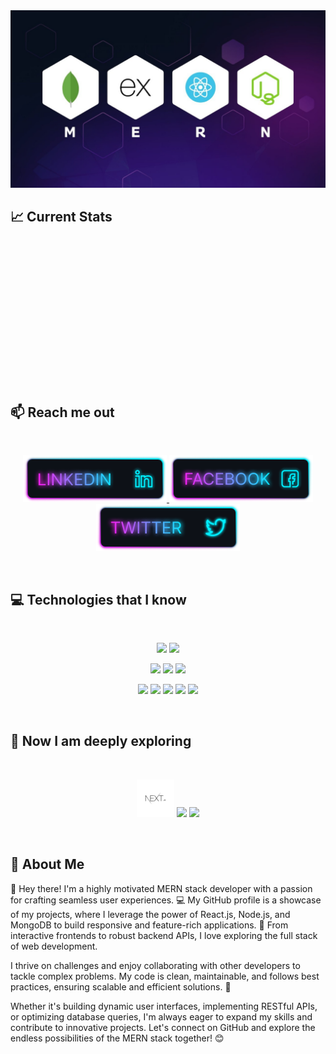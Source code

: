 
<img src="https://github.com/rahat-495/rahat-495/blob/main/1708668303539.jfif"/>

## :chart_with_upwards_trend: Current Stats

<br />
<p align="center">
  <a href="https://git.io/streak-stats" style="display: block; width: 85%; height: 200px;">
    <img src="https://streak-stats.demolab.com?user=rahat-495&theme=dark&hide_border=true" alt="" style="width: 85%;"/>
  </a>
</p>

## :mailbox: Reach me out

<br />

<p align="center">
    <a target="_blank" href="https://www.linkedin.com/in/kazi-rihatul-islam-rahat-8368b9344/">
        <img height="75" src="https://github.com/rahat-495/rahat-495/blob/main/imgs/Linkedin.png">
    </a>
    <a target="_blank" href="https://www.facebook.com/mrk.killar">
        <img height="75" src="https://github.com/rahat-495/rahat-495/blob/main/imgs/Facebook.png">
    </a>
    <a target="_blank" href="https://x.com/mdRahat495">
        <img height="75" src="https://github.com/rahat-495/rahat-495/blob/main/imgs/Twitter.png">
    </a>
</p>


<br />

## :computer: Technologies that I know

<br>
<p align="center">
<img src="https://github.com/mir-hussain/mir-hussain/blob/main/images/icons/HTML.png"/>
<img src="https://github.com/mir-hussain/mir-hussain/blob/main/images/icons/css.png"/>
</p>

<p align="center">
<img src="https://github.com/mir-hussain/mir-hussain/blob/main/images/icons/JavaScript.png"/>
<img src="https://github.com/mir-hussain/mir-hussain/blob/main/images/icons/react.png"/>
<img src="https://github.com/mir-hussain/mir-hussain/blob/main/images/icons/express.png"/>
</p>

<p align="center">
<img src="https://github.com/mir-hussain/mir-hussain/blob/main/images/icons/tailwind.png"/>
<img src="https://github.com/mir-hussain/mir-hussain/blob/main/images/icons/Bootsrap.png"/>
<img src="https://github.com/mir-hussain/mir-hussain/blob/main/images/icons/firebase.png"/>
<img src="https://github.com/mir-hussain/mir-hussain/blob/main/images/icons/node.png"/>
<img src="https://github.com/mir-hussain/mir-hussain/blob/main/images/icons/mongo.png"/>
</p>
<br/>

## :mag_right: Now I am deeply exploring

<br/>

<p align="center">
<img src="https://github.com/rahat-495/rahat-495/blob/main/imgs/output-onlinepngtools.png"/>
<img src="https://github.com/mir-hussain/mir-hussain/blob/main/images/icons/node.png"/>
<img src="https://github.com/mir-hussain/mir-hussain/blob/main/images/icons/express.png"/>
</p>

<br/>

## :bust_in_silhouette: About Me


👋 Hey there! I'm a highly motivated MERN stack developer with a passion for crafting seamless user experiences. 💻 My GitHub profile is a showcase of my projects, where I leverage the power of React.js, Node.js, and MongoDB to build responsive and feature-rich applications. 🚀 From interactive frontends to robust backend APIs, I love exploring the full stack of web development.

I thrive on challenges and enjoy collaborating with other developers to tackle complex problems. My code is clean, maintainable, and follows best practices, ensuring scalable and efficient solutions. 🌟

Whether it's building dynamic user interfaces, implementing RESTful APIs, or optimizing database queries, I'm always eager to expand my skills and contribute to innovative projects. Let's connect on GitHub and explore the endless possibilities of the MERN stack together! 😊

